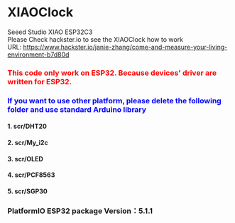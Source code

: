 # XIAOClock
Seeed Studio XIAO ESP32C3  
Please Check hackster.io to see the XIAOClock how to work  
URL: https://www.hackster.io/janie-zhang/come-and-measure-your-living-environment-b7d80d

### <font color="RED"> This code only work on ESP32. Because devices' driver are written for ESP32.</font>
### <font color="blue">If you want to use other platform, please delete the following folder and use standard Arduino library</font>
#### 1. scr/DHT20
#### 2. scr/My_i2c
#### 3. scr/OLED
#### 4. scr/PCF8563
#### 5. scr/SGP30
### PlatformIO ESP32 package Version：5.1.1